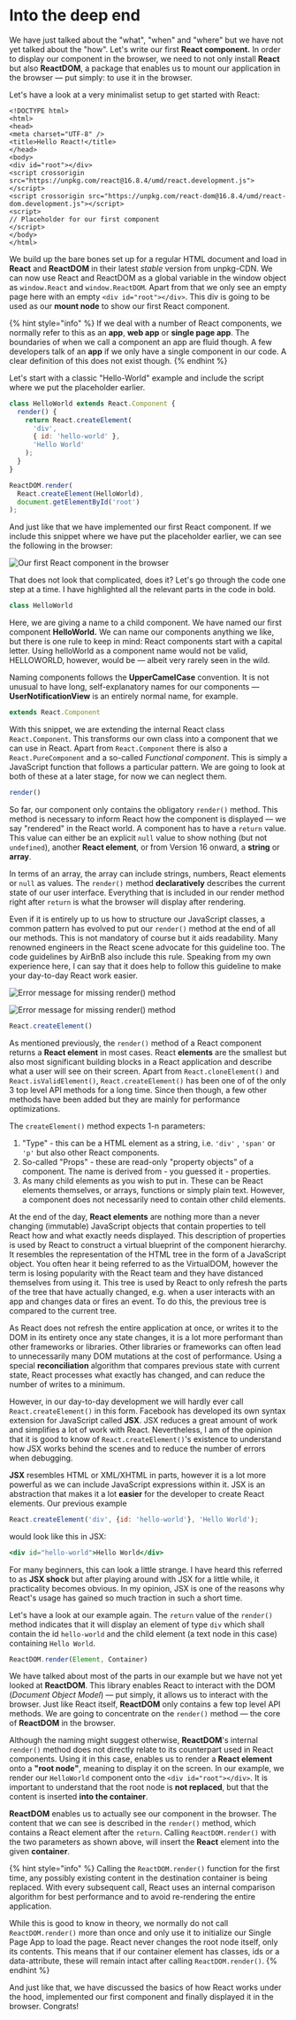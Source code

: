 # Into the deep end

We have just talked about the "what", "when" and "where" but we have not yet talked about the "how". Let's write our first **React component.** In order to display our component in the browser, we need to not only install **React** but also **ReactDOM**, a package that enables us to mount our application in the browser — put simply: to use it in the browser. 

Let's have a look at a very minimalist setup to get started with React:

```markup
<!DOCTYPE html>
<html>
<head>
<meta charset="UTF-8" />
<title>Hello React!</title>
</head>
<body>
<div id="root"></div>
<script crossorigin src="https://unpkg.com/react@16.8.4/umd/react.development.js"></script>
<script crossorigin src="https://unpkg.com/react-dom@16.8.4/umd/react-dom.development.js"></script>
<script>
// Placeholder for our first component
</script>
</body>
</html>
```

We build up the bare bones set up for a regular HTML document and load in **React** and **ReactDOM** in their latest _stable_ version from unpkg-CDN. We can now use React and ReactDOM as a global variable in the window object as `window.React` and `window.ReactDOM`. Apart from that we only see an empty page here with an empty `<div id="root"></div>`. This div is going to be used as our **mount node** to show our first React component. 

{% hint style="info" %}
If we deal with a number of React components, we normally refer to this as an **app**, **web app** or **single page app**. The boundaries of when we call a component an app are fluid though. A few developers talk of an **app** if we only have a single component in our code. A clear definition of this does not exist though.
{% endhint %}

Let's start with a classic "Hello-World" example and include the script where we put the placeholder earlier.

```javascript
class HelloWorld extends React.Component {
  render() {
    return React.createElement(
      'div', 
      { id: 'hello-world' }, 
      'Hello World'
    );
  }
}

ReactDOM.render(
  React.createElement(HelloWorld), 
  document.getElementById('root')
);
```

And just like that we have implemented our first React component. If we include this snippet where we have put the placeholder earlier, we can see the following in the browser:

![Our first React component in the browser](../.gitbook/assets/first-component.png)

That does not look that complicated, does it? Let's go through the code one step at a time. I have highlighted all the relevant parts in the code in bold.

```jsx
class HelloWorld 
```

Here, we are giving a name to a child component. We have named our first component **HelloWorld.** We can name our components anything we like, but there is one rule to keep in mind: React components start with a capital letter. Using helloWorld as a component name would not be valid, HELLOWORLD, however, would be — albeit very rarely seen in the wild. 

Naming components follows the **UpperCamelCase** convention. It is not unusual to have long, self-explanatory names for our components — **UserNotificationView** is an entirely normal name, for example.

```jsx
extends React.Component
```

With this snippet, we are extending the internal React class `React.Component`. This transforms our own class into a component that we can use in React. Apart from `React.Component` there is also a `React.PureComponent` and a so-called _Functional component_. This is simply a JavaScript function that follows a particular pattern. We are going to look at both of these at a later stage, for now we can neglect them.   

```jsx
render()
```

So far, our component only contains the obligatory `render()` method. This method is necessary to inform React how the component is displayed — we say "rendered" in the React world. A component has to have a `return` value. This value can either be an explicit `null` value to show nothing \(but not `undefined`\), another **React element**, or from Version 16 onward, a **string** or **array**. 

In terms of an array, the array can include strings, numbers, React elements or `null` as values. The `render()` method **declaratively** describes the current state of our user interface. Everything that is included in our render method right after `return` is what the browser will display after rendering. 

Even if it is entirely up to us how to structure our JavaScript classes, a common pattern has evolved to put our `render()` method at the end of all our methods. This is not mandatory of course but it aids readability. Many renowned engineers in the React scene advocate for this guideline too. The code guidelines by AirBnB also include this rule. Speaking from my own experience here, I can say that it does help to follow this guideline to make your day-to-day React work easier.

![Error message for missing render\(\) method](../.gitbook/assets/react-no-render-error.png)

![Error message for missing render\(\) method](../.gitbook/assets/invalid-react-element.png)

```jsx
React.createElement()
```

As mentioned previously, the `render()` method of a React component returns a **React element**  in most cases. React **elements** are the smallest but also most significant building blocks in a React application and describe what a user will see on their screen. Apart from `React.cloneElement()` and `React.isValidElement()`, `React.createElement()` has been one of of the only 3 top level API methods for a long time. Since then though, a few other methods have been added but they are mainly for performance optimizations. 

The `createElement()` method expects 1-n parameters:

1. "Type" - this can be a HTML element as a string, i.e. `'div'` , `'span'` or `'p'` but also other React components.
2. So-called "Props" - these are read-only "property objects" of a component.  The name is derived from - you guessed it - properties. 
3. As many child elements as you wish to put in. These can be React elements themselves, or arrays, functions or simply plain text. However, a component does not necessarily need to contain other child elements.

At the end of the day, **React elements** are nothing more than a never changing \(immutable\) JavaScript objects that contain properties to tell React how and what exactly needs displayed. This description of properties is used by React to construct a virtual blueprint of the component hierarchy. It resembles the representation of the HTML tree in the form of a JavaScript object. You often hear it being referred to as the VirtualDOM, however the term is losing popularity with the React team and they have distanced themselves from using it. This tree is used by React to only refresh the parts of the tree that have actually changed, e.g. when a user interacts with an app and changes data or fires an event. To do this, the previous tree is compared to the current tree.

As React does not refresh the entire application at once, or writes it to the DOM in its entirety once any state changes, it is a lot more performant than other frameworks or libraries. Other libraries or frameworks can often lead to unnecessarily many DOM mutations at the cost of performance. Using a special **reconciliation** algorithm that compares previous state with current state, React processes what exactly has changed, and can reduce the number of writes to a minimum.

However, in our day-to-day development we will hardly ever call `React.createElement()` in this form. Facebook has developed its own syntax extension for JavaScript called **JSX**. JSX reduces a great amount of work and simplifies a lot of work with React. Nevertheless, I am of the opinion that it is good to know of `React.createElement()`'s existence to understand how JSX works behind the scenes and to reduce the number of errors when debugging.

**JSX** resembles HTML or XML/XHTML in parts, however it is a lot more powerful as we can include JavaScript expressions within it. JSX is an abstraction that makes it a lot **easier** for the developer to create React elements. Our previous example

```jsx
React.createElement('div', {id: 'hello-world'}, 'Hello World');
```

would look like this in JSX:

```jsx
<div id="hello-world">Hello World</div>
```

For many beginners, this can look a little strange. I have heard this referred to as **JSX shock** but after playing around with JSX for a little while, it practicality becomes obvious. In my opinion, JSX is one of the reasons why React's usage has gained so much traction in such a short time.

Let's have a look at our example again. The `return` value of the `render()` method indicates that it will display an element of type `div` which shall contain the id `hello-world` and the child element \(a text node in this case\) containing `Hello World`. 

```jsx
ReactDOM.render(Element, Container)
```

We have talked about most of the parts in our example but we have not yet looked at **ReactDOM**. This library enables React to interact with the DOM \(_Document Object Model_\) — put simply, it allows us to interact with the browser. Just like React itself, **ReactDOM** only contains a few top level API methods. We are going to concentrate on the `render()` method — the core of **ReactDOM** in the browser.

Although the naming might suggest otherwise, **ReactDOM**'s internal `render()` method does not directly relate to its counterpart used in React components. Using it in this case, enables us to render a **React element**  onto a **"root node"**, meaning to display it on the screen. In our example, we render our `HelloWorld` component onto the `<div id="root"></div>`. It is important to understand that the root node is **not replaced**, but that the content is inserted **into the container**.

**ReactDOM** enables us to actually see our component in the browser. The content that we can see is described in the `render()` method, which contains a React element after the `return`. Calling `ReactDOM.render()` with the two parameters as shown above, will insert the **React** element into the given **container**. 

{% hint style="info" %}
Calling the `ReactDOM.render()` function for the first time, any possibly existing content in the destination container is being replaced. With every subsequent call, React uses an internal comparison algorithm for best performance and to avoid re-rendering the entire application.

While this is good to know in theory, we normally do not call `ReactDOM.render()` more than once and only use it to initialize our Single Page App to load the page. React never changes the root node itself, only its contents. This means that if our container element has classes, ids or a data-attribute, these will remain intact after calling `ReactDOM.render()`.
{% endhint %}

And just like that, we have discussed the basics of how React works under the hood, implemented our first component and finally displayed it in the browser. Congrats!

